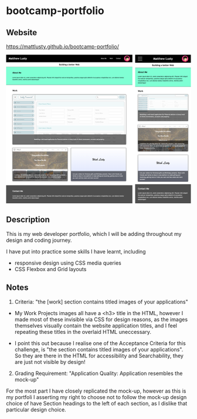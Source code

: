 # bootcamp-portfolio

## Website

https://mattlusty.github.io/bootcamp-portfolio/

![Website Screenshot](assets/images/website-screenshot.png)

## Description

This is my web developer portfolio, which I will be adding throughout my design and coding journey.

I have put into practice some skills I have learnt, including

- responsive design using CSS media queries
- CSS Flexbox and Grid layouts

## Notes

1. Criteria: "the [work] section contains titled images of your applications"

- My Work Projects images all have a \<h3\> title in the HTML, however I made most of these invisible via CSS for design reasons, as the images themselves visually contain the website application titles, and I feel repeating these titles in the overlaid HTML uneccessary.

- I point this out because I realise one of the Acceptance Criteria for this challenge, is "the section contains titled images of your applications". So they are there in the HTML for accessibility and Searchability, they are just not visible by design!

2. Grading Requirement: "Application Quality: Application resembles the mock-up"

For the most part I have closely replicated the mock-up, however as this is my portfoli I asserting my right to choose not to follow the mock-up design choice of have Section headings to the left of each section, as I dislike that particular design choice.
